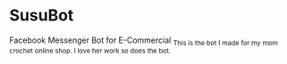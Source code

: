# SusuBot
Facebook Messenger Bot for E-Commercial 
<sub> This is the bot I made for my mom crochet online shop.
I love her work so does the bot. </sub>
